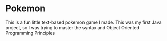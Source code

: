 # Pokemon
This is a fun little text-based pokemon game I made. This was my first Java project, so I was trying to master the syntax and Object Oriented Programming Principles
